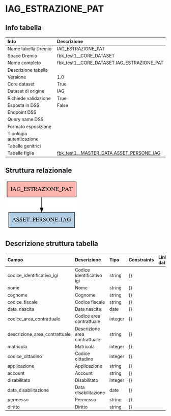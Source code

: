 # IAG_ESTRAZIONE_PAT

## Info tabella

| Info                     | Descrizione                                                                                       |
|:-------------------------|:--------------------------------------------------------------------------------------------------|
| Nome tabella Dremio      | IAG_ESTRAZIONE_PAT                                                                                |
| Space Dremio             | fbk_test1__CORE_DATASET                                                                           |
| Nome completo            | fbk_test1__CORE_DATASET.IAG_ESTRAZIONE_PAT                                                        |
| Descrizione tabella      |                                                                                                   |
| Versione                 | 1.0                                                                                               |
| Core dataset             | True                                                                                              |
| Dataset di origine       | IAG                                                                                               |
| Richiede validazione     | True                                                                                              |
| Esposta in DSS           | False                                                                                             |
| Endpoint DSS             |                                                                                                   |
| Query name DSS           |                                                                                                   |
| Formato esposizione      |                                                                                                   |
| Tipologia autenticazione |                                                                                                   |
| Tabelle genitrici        |                                                                                                   |
| Tabelle figlie           | [fbk_test1__MASTER_DATA.ASSET_PERSONE_IAG](/fbk_test1__MASTER_DATA/ASSET_PERSONE_IAG/markdown.md) |

## Struttura relazionale

![IAG_ESTRAZIONE_PAT](./graph_png.png)

## Descrizione struttura tabella

| Campo                         | Descrizione                   | Tipo    | Constraints   | Linked data   | errors   |
|:------------------------------|:------------------------------|:--------|:--------------|:--------------|:---------|
| codice_identificativo_igi     | Codice identificativo igi     | string  | {}            |               | {}       |
| nome                          | Nome                          | string  | {}            |               | {}       |
| cognome                       | Cognome                       | string  | {}            |               | {}       |
| codice_fiscale                | Codice fiscale                | string  | {}            |               | {}       |
| data_nascita                  | Data nascita                  | date    | {}            |               | {}       |
| codice_area_contrattuale      | Codice area contrattuale      | integer | {}            |               | {}       |
| descrizione_area_contrattuale | Descrizione area contrattuale | string  | {}            |               | {}       |
| matricola                     | Matricola                     | integer | {}            |               | {}       |
| codice_cittadino              | Codice cittadino              | integer | {}            |               | {}       |
| applicazione                  | Applicazione                  | string  | {}            |               | {}       |
| account                       | Account                       | string  | {}            |               | {}       |
| disabilitato                  | Disabilitato                  | integer | {}            |               | {}       |
| data_disabilitazione          | Data disabilitazione          | date    | {}            |               | {}       |
| permesso                      | Permesso                      | string  | {}            |               | {}       |
| diritto                       | Diritto                       | string  | {}            |               | {}       |
